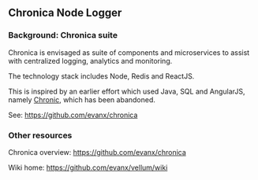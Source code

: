 
## Chronica Node Logger


### Background: Chronica suite

Chronica is envisaged as suite of components and microservices to assist with centralized logging, analytics and monitoring.

The technology stack includes Node, Redis and ReactJS.

This is inspired by an earlier effort which used Java, SQL and AngularJS, namely <a href="https://github.com/evanx/chronic">Chronic</a>, which has been abandoned.

See: https://github.com/evanx/chronica


### Other resources

Chronica overview: https://github.com/evanx/chronica

Wiki home: https://github.com/evanx/vellum/wiki
